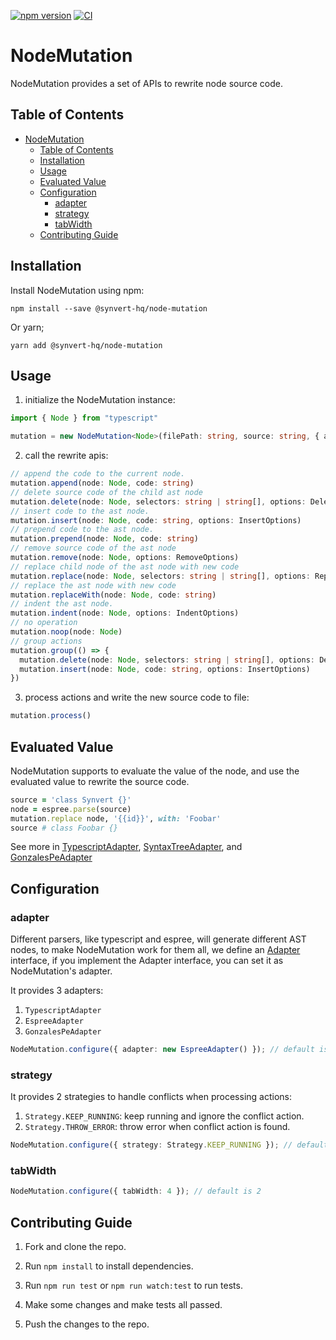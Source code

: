 [![npm version](https://badge.fury.io/js/@synvert-hq%2Fnode-mutation.svg)](https://badge.fury.io/js/@synvert-hq%2Fnode-mutation)
[![CI](https://github.com/synvert-hq/node-mutation-javascript/actions/workflows/main.yml/badge.svg)](https://github.com/synvert-hq/node-mutation-javascript/actions/workflows/main.yml)

# NodeMutation

NodeMutation provides a set of APIs to rewrite node source code.

## Table of Contents

- [NodeMutation](#nodemutation)
  - [Table of Contents](#table-of-contents)
  - [Installation](#installation)
  - [Usage](#usage)
  - [Evaluated Value](#evaluated-value)
  - [Configuration](#configuration)
    - [adapter](#adapter)
    - [strategy](#strategy)
    - [tabWidth](#tabwidth)
  - [Contributing Guide](#contributing-guide)

## Installation

Install NodeMutation using npm:

```
npm install --save @synvert-hq/node-mutation
```

Or yarn;

```
yarn add @synvert-hq/node-mutation
```

## Usage

1. initialize the NodeMutation instance:

```typescript
import { Node } from "typescript"

mutation = new NodeMutation<Node>(filePath: string, source: string, { adapter: "typescript" | "espree" | "gonzales-pe" })
```

2. call the rewrite apis:

```typescript
// append the code to the current node.
mutation.append(node: Node, code: string)
// delete source code of the child ast node
mutation.delete(node: Node, selectors: string | string[], options: DeleteOptions)
// insert code to the ast node.
mutation.insert(node: Node, code: string, options: InsertOptions)
// prepend code to the ast node.
mutation.prepend(node: Node, code: string)
// remove source code of the ast node
mutation.remove(node: Node, options: RemoveOptions)
// replace child node of the ast node with new code
mutation.replace(node: Node, selectors: string | string[], options: ReplaceOptions)
// replace the ast node with new code
mutation.replaceWith(node: Node, code: string)
// indent the ast node.
mutation.indent(node: Node, options: IndentOptions)
// no operation
mutation.noop(node: Node)
// group actions
mutation.group(() => {
  mutation.delete(node: Node, selectors: string | string[], options: DeleteOptions)
  mutation.insert(node: Node, code: string, options: InsertOptions)
})
```

3. process actions and write the new source code to file:

```typescript
mutation.process()
```

## Evaluated Value

NodeMutation supports to evaluate the value of the node, and use the evaluated value to rewrite the source code.

```ruby
source = 'class Synvert {}'
node = espree.parse(source)
mutation.replace node, '{{id}}', with: 'Foobar'
source # class Foobar {}
```

See more in [TypescriptAdapter](https://synvert-hq.github.io/node-mutation-javascript/TypescriptAdapter.html), [SyntaxTreeAdapter](https://synvert-hq.github.io/node-mutation-javascript/EspreeAdapter.html), and [GonzalesPeAdapter](https://synvert-hq.github.io/node-mutation-javascript/GonzalesPeAdapter.html)

## Configuration

### adapter

Different parsers, like typescript and espree, will generate different AST nodes, to make NodeMutation work for them all,
we define an [Adapter](https://github.com/synvert-hq/node-mutation-javascript/blob/main/src/adapter.ts) interface,
if you implement the Adapter interface, you can set it as NodeMutation's adapter.

It provides 3 adapters:

1. `TypescriptAdapter`
2. `EspreeAdapter`
3. `GonzalesPeAdapter`

```typescript
NodeMutation.configure({ adapter: new EspreeAdapter() }); // default is TypescriptAdapter
```

### strategy

It provides 2 strategies to handle conflicts when processing actions:

1. `Strategy.KEEP_RUNNING`: keep running and ignore the conflict action.
2. `Strategy.THROW_ERROR`: throw error when conflict action is found.

```typescript
NodeMutation.configure({ strategy: Strategy.KEEP_RUNNING }); // default is Strategy.THROW_ERROR
```

### tabWidth

```typescript
NodeMutation.configure({ tabWidth: 4 }); // default is 2
```

## Contributing Guide

1. Fork and clone the repo.

2. Run `npm install` to install dependencies.

3. Run `npm run test` or `npm run watch:test` to run tests.

4. Make some changes and make tests all passed.

5. Push the changes to the repo.
